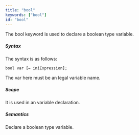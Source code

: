 ```yaml
---
title: "bool"
keywords: ["bool"]
id: "bool"
---
```


The bool keyword is used to declare a boolean type variable.

##### Syntax

The syntax is as follows:
```cyclone
bool var [= iniExpression];
```

The var here must be an legal variable name.

##### Scope

It is used in an variable declaration.

##### Semantics

Declare a boolean type variable.